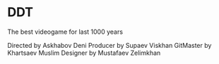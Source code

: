 # DDT
The best videogame for last 1000 years

Directed by Askhabov Deni
Producer by Supaev Viskhan
GitMaster by Khartsaev Muslim 
Designer by Mustafaev Zelimkhan 
